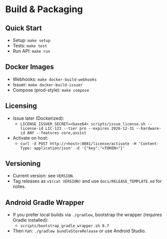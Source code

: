 # Build & Packaging

## Quick Start
- Setup: `make setup`
- Tests: `make test`
- Run API: `make run`

## Docker Images
- Webhooks: `make docker-build-webhooks`
- Issuer: `make docker-build-issuer`
- Compose (prod-style): `make compose`

## Licensing
- Issue later (Dockerized):
  - `LICENSE_ISSUER_SECRET=<base64> scripts/issue_license.sh --license-id LIC-123 --tier pro --expires 2026-12-31 --hardware-id ANY --features core,assist`
- Activate on host:
  - `curl -X POST http://<host>:8081/license/activate -H 'Content-Type: application/json' -d '{"key":"<TOKEN>"}'`

## Versioning
- Current version: see `VERSION`.
- Tag releases as `v$(cat VERSION)` and use `docs/RELEASE_TEMPLATE.md` for notes.

## Android Gradle Wrapper
- If you prefer local builds via `./gradlew`, bootstrap the wrapper (requires Gradle installed):
  - `scripts/bootstrap_gradle_wrapper.sh 8.7`
- Then run: `./gradlew bundleStoreRelease` or use Android Studio.
